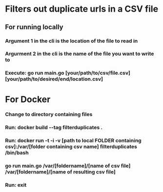 # Filters out duplicate urls in a CSV file
## For running locally 
### Argument 1 in the cli is the location of the file to read in
### Argurment 2 in the cli is the name of the file you want to write to
### Execute: go run main.go [your/path/to/csv/file.csv] [your/path/to/desired/end/location.csv]

# For Docker
###  Change to directory containing files
### Run: docker build --tag filterduplicates .
### Run: docker run -t -i -v [path to local FOLDER containing csv]:/var/[folder containing csv name] filterduplicates /bin/bash
### go run main.go /var/[foldername]/[name of csv file] /var/[foldername]/[name of resulting csv file]
### Run: exit

